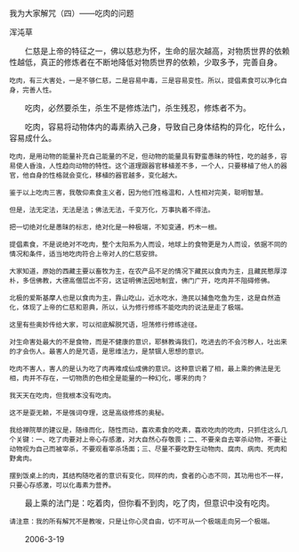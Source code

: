 我为大家解咒（四）——吃肉的问题

浑沌草


　　仁慈是上帝的特征之一，佛以慈悲为怀，生命的层次越高，对物质世界的依赖性越低，真正的修炼者在不断地降低对物质世界的依赖，少取多予，完善自身。

    吃肉，有三大害处，一是不够仁慈，二是容易中毒，三是容易变性。所以，提倡素食可以净化自身，完善人性。

　　吃肉，必然要杀生，杀生不是修炼法门，杀生残忍，修炼者不为。

　　吃肉，容易将动物体内的毒素纳入己身，导致自己身体结构的异化，吃什么，容易成什么。

    吃肉，是用动物的能量补充自己能量的不足，但动物的能量具有野蛮愚昧的特性，吃的越多，容易使人昏浊，人性趋向动物的特性。这个道理跟器官移植差不多，一个人，只要移植了他人的器官，他自身的性格就会变化，移植的器官越多，变化越大。

    鉴于以上吃肉三害，我敬仰素食主义者，因为他们性格温和，人性相对完美，聪明智慧。

    但是，法无定法，无法是法；佛法无法，千变万化，万事执着不得法。

    把一切绝对化是愚昧的标志，绝对化是一种极端，不知变通，朽木一根。

    提倡素食，不是说绝对不吃肉，整个太阳系为人而设，地球上的食物更是为人而设，依据不同的情况和条件，适当地吃肉符合上帝对人的仁慈安排。

    大家知道，原始的西藏主要以畜牧为主，在农产品不足的情况下藏民以食肉为主，且藏民憨厚淳朴，多信佛教，大德高僧层出不穷，这证明佛法因地制宜，佛门广开，吃肉并不阻碍修佛。

    北极的爱斯基摩人也是以食肉为主，靠山吃山，近水吃水，渔民以捕鱼吃鱼为生，这是自然造化，体现了上帝的仁慈和恩典，所以，认为修行修练不能吃肉的说法是走了极端。

    这里有些奥妙传给大家，可以彻底解脱咒语，坦荡修行修练途径。

    对生命害处最大的不是食物，而是不健康的意识，耶稣教诲我们，吃进去的不会污秽人，吐出来的才会伤人。最害人的是咒语，是思维法力，是禁锢人思想的意识。

    吃肉不害人，害人的是认为吃了肉再难成仙成佛的意识。这种意识着了相，最上乘的佛法是无相，肉并不存在，一切物质的色相全是能量的一种幻化，哪来的肉？

    我天天在吃肉，但我根本没有吃肉。

    这不是耍无赖，不是强词夺理，这是高级修炼的奥秘。

    我给禅院草的建议是，随缘而化，随性而动，喜欢素食的吃素，喜欢吃肉的吃肉，只抓住这么几个关键：一、吃了肉要对上帝心存感激，对大自然心存敬畏；二、不要亲自去宰杀动物，不要让动物视为自己而被宰杀，不要观看宰杀场面；三、尽量不要吃野生动物肉、腐肉、病肉、死肉和野禽肉。

    摆到饭桌上的肉，其结构随吃者的意识有变化，同样的肉，食者的心态不同，其功用也不一样，只要心存感激，可以化毒素为营养。

　　最上乘的法门是：吃着肉，但你看不到肉，吃了肉，但意识中没有吃肉。

    请注意：我的所有解咒不是教唆，只是让你心灵自由，切不可从一个极端走向另一个极端。

　　2006-3-19



